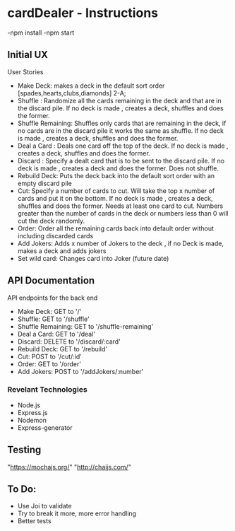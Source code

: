 # cardDealer - Instructions
-npm install
-npm start


## Initial UX
User Stories
* Make Deck: makes a deck in the default sort order [spades,hearts,clubs,diamonds] 2-A;
* Shuffle : Randomize all the cards remaining in the deck and that are in the discard pile. If no deck is made , creates a deck, shuffles and does the former.
* Shuffle Remaining: Shuffles only cards that are remaining in the deck, if no cards are in the discard pile it works the same as shuffle. If no deck is made , creates a deck, shuffles and does the former.
* Deal a Card : Deals one card off the top of the deck. If no deck is made , creates a deck, shuffles and does the former.
* Discard : Specify a dealt card that is to be sent to the discard pile. If no deck is made , creates a deck and does the former. Does not shuffle.
* Rebuild Deck: Puts the deck back into the default sort order with an empty discard pile
* Cut: Specify a number of cards to cut. Will take the top x number of cards and put it on the bottom. If no deck is made , creates a deck, shuffles and does the former. Needs at least one card to cut. Numbers greater than the number of cards in the deck or numbers less than 0 will cut the deck randomly.
* Order: Order all the remaining cards back into default order without including discarded cards
* Add Jokers: Adds x number of Jokers to the deck , if no Deck is made, makes a deck and adds jokers
* Set wild card: Changes card into Joker (future date)

## API Documentation

API endpoints for the back end 
* Make Deck: GET to '/' 
* Shuffle: GET to '/shuffle' 
* Shuffle Remaining: GET to '/shuffle-remaining' 
* Deal a Card: GET to '/deal' 
* Discard: DELETE to '/discard/:card'  
* Rebuild Deck: GET to '/rebuild' 
* Cut: POST to '/cut/:id' 
* Order: GET to '/order' 
* Add Jokers: POST to '/addJokers/:number' 


### Revelant Technologies

* Node.js
* Express.js
* Nodemon
* Express-generator


## Testing 

"https://mochajs.org/"  "http://chaijs.com/"

## To Do:
* Use Joi to validate
* Try to break it more, more error handling
* Better tests
